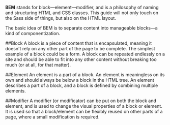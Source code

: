 **BEM** stands for block—element—modifier, and is a philosophy of naming and structuring HTML and CSS classes. This guide will not only touch on the Sass side of things, but also on the HTML layout.

The basic idea of BEM is to separate content into manageable blocks—a kind of componentization.

##Block
A block is a piece of content that is encapsulated, meaning it doesn't rely on any other part of the page to be complete. The simplest example of a block could be a form. A block can be repeated endlessly on a site and should be able to fit into any other content without breaking too much (or at all, for that matter).

##Element
An element is a part of a block. An element is meaningless on its own and should always be below a block in the HTML tree. An element describes a part of a block, and a block is defined by combining multiple elements.

##Modifier
A modifier (or modificator) can be put on both the block and element, and is used to change the visual properties of a block or element. It is used so that a block/element can be flexibly reused on other parts of a page, where a small modification is required.
